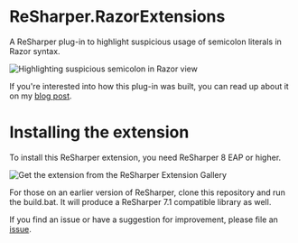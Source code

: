 ReSharper.RazorExtensions
=========================

A ReSharper plug-in to highlight suspicious usage of semicolon literals in Razor syntax.

![Highlighting suspicious semicolon in Razor view](https://xavierdecoster.blob.core.windows.net/blog/040913_0959_AReSharperp1_635010983939422428.jpg "Highlighting suspicious semicolon in Razor view")

If you're interested into how this plug-in was built, you can read up about it on my [blog post](http://www.xavierdecoster.com/a-resharper-plugin-to-detect-suspicious-semicolons-in-razor-views).

# Installing the extension

To install this ReSharper extension, you need ReSharper 8 EAP or higher. 

![Get the extension from the ReSharper Extension Gallery](https://xavierdecoster.blob.core.windows.net/blog/2013-04-30/2013-04-29_1901.png "Get the extension from the ReSharper Extension Gallery")

For those on an earlier version of ReSharper, clone this repository and run the build.bat. It will produce a ReSharper 7.1 compatible library as well.

If you find an issue or have a suggestion for improvement, please file an [issue](https://github.com/xavierdecoster/ReSharper.RazorExtensions/issues/new).
